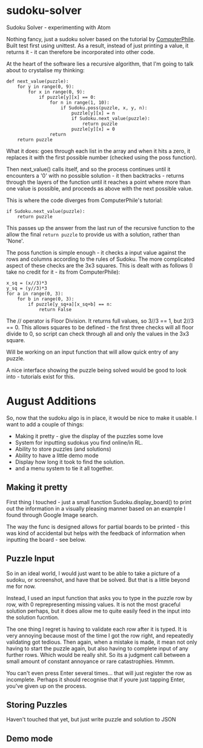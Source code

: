# sudoku-solver

Sudoku Solver - experimenting with Atom

Nothing fancy, just a sudoku solver based on the tutorial by [ComputerPhile](#https://www.youtube.com/watch?v=G_UYXzGuqvM). Built test first using unittest. As a result, instead of just printing a value, it returns it - it can therefore be incorporated into other code.

At the heart of the software lies a recursive algorithm, that I'm going to talk about to crystalise my thinking:

```
def next_value(puzzle):
    for y in range(0, 9):
        for x in range(0, 9):
            if puzzle[y][x] == 0:
                for n in range(1, 10):
                    if Sudoku.poss(puzzle, x, y, n):
                        puzzle[y][x] = n
                        if Sudoku.next_value(puzzle):
                            return puzzle
                        puzzle[y][x] = 0
                return
    return puzzle
```

What it does: goes through each list in the array and when it hits a zero, it replaces it with the first possible number (checked using the poss function).

Then next_value() calls itself, and so the process continues until it encounters a '0' with no possible solution - it then backtracks - returns through the layers of the function until it reaches a point where more than one value is possible, and proceeds as above with the next possible value.

This is where the code diverges from ComputerPhile's tutorial:

```
if Sudoku.next_value(puzzle):
    return puzzle
```

This passes up the answer from the last run of the recursive function to the allow the final `return puzzle` to provide us with a solution, rather than 'None'.

The poss function is simple enough - it checks a input value against the rows and columns according to the rules of Sudoku. The more complicated aspect of these checks are the 3x3 squares. This is dealt with as follows (I take no credit for it - its from ComputerPhile):

```
x_sq = (x//3)*3
y_sq = (y//3)*3
for a in range(0, 3):
    for b in range(0, 3):
        if puzzle[y_sq+a][x_sq+b] == n:
            return False
```

The // operator is Floor Division. It returns full values, so 3//3 == 1, but 2//3 == 0. This allows squares to be defined - the first three checks will all floor divide to 0, so script can check through all and only the values in the 3x3 square.

Will be working on an input function that will allow quick entry of any puzzle.

A nice interface showing the puzzle being solved would be good to look into - tutorials exist for this.

# August Additions

So, now that the sudoku algo is in place, it would be nice to make it usable. I want to add a couple of things:

- Making it pretty - give the display of the puzzles some love
- System for inputting sudokus you find online/in RL.
- Ability to store puzzles (and solutions)
- Ability to have a little demo mode
- Display how long it took to find the solution.
- and a menu system to tie it all together.

## Making it pretty

First thing I touched - just a small function Sudoku.display_board() to print out the information in a visually pleasing manner based on an example I found through Google Image search. 

The way the func is designed allows for partial boards to be printed - this was kind of accidental but helps with the feedback of information when inputting the board - see below.

## Puzzle Input

So in an ideal world, I would just want to be able to take a picture of a sudoku, or screenshot, and have that be solved. But that is a little beyond me for now.

Instead, I used an input function that asks you to type in the puzzle row by row, with 0 reprepresenting missing values. It is not the most graceful solution perhaps, but it does allow me to quite easily feed in the input into the solution fucntion.

The one thing I regret is having to validate each row after it is typed. It is very annoying because most of the time I got the row right, and repeatedly validating got tedious. Then again, when a mistake is made, it mean not only having to start the puzzle again, but also having to complete input of any further rows. Which would be really shit. So its a judgment call between a small amount of constant annoyance or rare catastrophies. Hmmm.

You can't even press Enter several times... that will just register the row as incomplete. Perhaps it should recognise that if youre just tapping Enter, you've given up on the process. 

## Storing Puzzles

Haven't touched that yet, but just write puzzle and solution to JSON

## Demo mode
